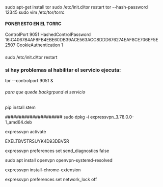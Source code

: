 sudo apt-get install tor
sudo /etc/init.d/tor restart
tor --hash-password 12345
sudo vim /etc/tor/torrc
#### PONER ESTO EN EL TORRC
ControlPort 9051
HashedControlPassword 16:C4067B4AF8FB4EBE60DB39ACE563ACC8DDD676274EAF8CE706EF5E2507
CookieAuthentication 1
###
sudo /etc/init.d/tor restart
### si hay problemas al habilitar el servicio ejecuta:
tor --controlport 9051 &
###### para que quede backgrpund el servicio

pip install stem 


#####################
sudo dpkg -i expressvpn_3.78.0.0-1_amd64.deb 

expressvpn activate

EXELTBV5TRSUYK4D93DBV5R

expressvpn preferences set send_diagnostics false

sudo apt install openvpn openvpn-systemd-resolved

expressvpn install-chrome-extension

expressvpn preferences set network_lock off




